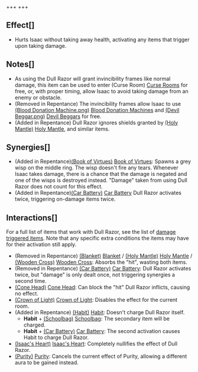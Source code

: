 +++
+++

Effect[]
--------


* Hurts Isaac without taking away health, activating any items that trigger upon taking damage.


Notes[]
-------


* As using the Dull Razor will grant invincibility frames like normal damage, this item can be used to enter (Curse Room) [Curse Rooms](/wiki/Curse_Room "Curse Room") for free, or, with proper timing, allow Isaac to avoid taking damage from an enemy or obstacle.
* (Removed in Repentance) The invincibility frames allow Isaac to use [(Blood Donation Machine.png)](https://static.wikia.nocookie.net/bindingofisaacre_gamepedia/images/6/6e/Blood_Donation_Machine.png/revision/latest?cb=20210821075842) [Blood Donation Machines](/wiki/Machines#Blood_Donation_Machine "Machines") and [(Devil Beggar.png)](https://static.wikia.nocookie.net/bindingofisaacre_gamepedia/images/b/b6/Devil_Beggar.png/revision/latest?cb=20210821101216) [Devil Beggars](/wiki/Beggar#Devil_Beggar "Beggar") for free.
* (Added in Repentance) Dull Razor ignores shields granted by [(Holy Mantle)](/wiki/Holy_Mantle "Holy Mantle") [Holy Mantle](/wiki/Holy_Mantle "Holy Mantle"), and similar items.


Synergies[]
-----------


* (Added in Repentance)[(Book of Virtues)](/wiki/Book_of_Virtues "Book of Virtues") [Book of Virtues](/wiki/Book_of_Virtues "Book of Virtues"): Spawns a grey wisp on the middle ring. The wisp doesn't fire any tears. Whenever Isaac takes damage, there is a chance that the damage is negated and one of the wisps is destroyed instead. "Damage" taken from using Dull Razor does not count for this effect.
* (Added in Repentance)[(Car Battery)](/wiki/Car_Battery "Car Battery") [Car Battery](/wiki/Car_Battery "Car Battery") Dull Razor activates twice, triggering on-damage items twice.


Interactions[]
--------------


For a full list of items that work with Dull Razor, see the list of [damage triggered items](/wiki/Category:Damage-triggered_items "Category:Damage-triggered items"). Note that any specific extra conditions the items may have for their activation still apply.



* (Removed in Repentance) [(Blanket)](/wiki/Blanket "Blanket") [Blanket](/wiki/Blanket "Blanket") / [(Holy Mantle)](/wiki/Holy_Mantle "Holy Mantle") [Holy Mantle](/wiki/Holy_Mantle "Holy Mantle") / [(Wooden Cross)](/wiki/Wooden_Cross "Wooden Cross") [Wooden Cross](/wiki/Wooden_Cross "Wooden Cross"): Absorbs the "hit", wasting both items.
* (Removed in Repentance) [(Car Battery)](/wiki/Car_Battery "Car Battery") [Car Battery](/wiki/Car_Battery "Car Battery"): Dull Razor activates twice, but "damage" is only dealt once, not triggering synergies a second time.
* [(Cone Head)](/wiki/Cone_Head "Cone Head") [Cone Head](/wiki/Cone_Head "Cone Head"): Can block the "hit" Dull Razor inflicts, causing no effect.
* [(Crown of Light)](/wiki/Crown_of_Light "Crown of Light") [Crown of Light](/wiki/Crown_of_Light "Crown of Light"): Disables the effect for the current room.
* (Added in Repentance) [(Habit)](/wiki/Habit "Habit") [Habit](/wiki/Habit "Habit"): Doesn't charge Dull Razor itself.
	+ **Habit** + [(Schoolbag)](/wiki/Schoolbag "Schoolbag") [Schoolbag](/wiki/Schoolbag "Schoolbag"): The secondary item will be charged.
	+ **Habit** + [(Car Battery)](/wiki/Car_Battery "Car Battery") [Car Battery](/wiki/Car_Battery "Car Battery"): The second activation causes Habit to charge Dull Razor.
* [(Isaac's Heart)](/wiki/Isaac%27s_Heart "Isaac's Heart") [Isaac's Heart](/wiki/Isaac%27s_Heart "Isaac's Heart"): Completely nullifies the effect of Dull Razor.
* [(Purity)](/wiki/Purity "Purity") [Purity](/wiki/Purity "Purity"): Cancels the current effect of Purity, allowing a different aura to be gained instead.


